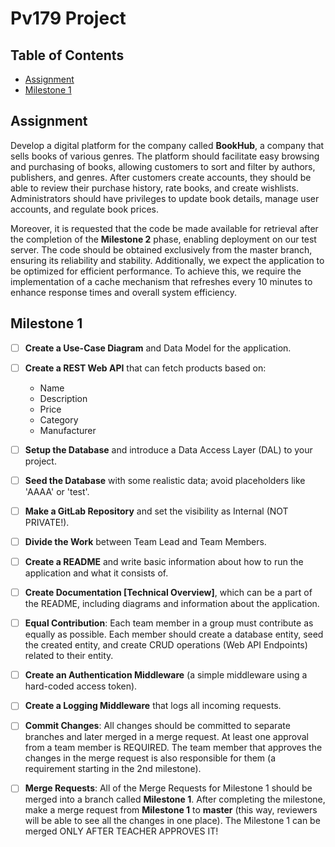 # Pv179 Project

## Table of Contents

- [Assignment](#assignment)
- [Milestone 1](#milestone-1)

## Assignment

Develop a digital platform for the company called **BookHub**, a company that sells books of various genres. The platform should facilitate easy browsing and purchasing of books, allowing customers to sort and filter by authors, publishers, and genres. After customers create accounts, they should be able to review their purchase history, rate books, and create wishlists. Administrators should have privileges to update book details, manage user accounts, and regulate book prices.

Moreover, it is requested that the code be made available for retrieval after the completion of the **Milestone 2** phase, enabling deployment on our test server. The code should be obtained exclusively from the master branch, ensuring its reliability and stability. Additionally, we expect the application to be optimized for efficient performance. To achieve this, we require the implementation of a cache mechanism that refreshes every 10 minutes to enhance response times and overall system efficiency.

## Milestone 1

- [ ] **Create a Use-Case Diagram** and Data Model for the application.
- [ ] **Create a REST Web API** that can fetch products based on:
    - Name
    - Description
    - Price
    - Category
    - Manufacturer
- [ ] **Setup the Database** and introduce a Data Access Layer (DAL) to your project.
- [ ] **Seed the Database** with some realistic data; avoid placeholders like 'AAAA' or 'test'.
- [ ] **Make a GitLab Repository** and set the visibility as Internal (NOT PRIVATE!).
- [ ] **Divide the Work** between Team Lead and Team Members.
- [ ] **Create a README** and write basic information about how to run the application and what it consists of.
- [ ] **Create Documentation [Technical Overview]**, which can be a part of the README, including diagrams and information about the application.
- [ ] **Equal Contribution**: Each team member in a group must contribute as equally as possible. Each member should create a database entity, seed the created entity, and create CRUD operations (Web API Endpoints) related to their entity.
- [ ] **Create an Authentication Middleware** (a simple middleware using a hard-coded access token).
- [ ] **Create a Logging Middleware** that logs all incoming requests.
- [ ] **Commit Changes**: All changes should be committed to separate branches and later merged in a merge request. At least one approval from a team member is REQUIRED. The team member that approves the changes in the merge request is also responsible for them (a requirement starting in the 2nd milestone).
- [ ] **Merge Requests**: All of the Merge Requests for Milestone 1 should be merged into a branch called **Milestone 1**. After completing the milestone, make a merge request from **Milestone 1** to **master** (this way, reviewers will be able to see all the changes in one place). The Milestone 1 can be merged ONLY AFTER TEACHER APPROVES IT!


